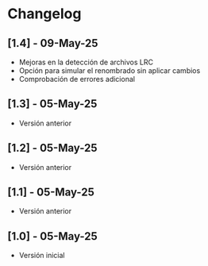 # Changelog

## [1.4] - 09-May-25

* Mejoras en la detección de archivos LRC
* Opción para simular el renombrado sin aplicar cambios
* Comprobación de errores adicional

## [1.3] - 05-May-25

* Versión anterior

## [1.2] - 05-May-25

* Versión anterior

## [1.1] - 05-May-25

* Versión anterior

## [1.0] - 05-May-25

* Versión inicial
